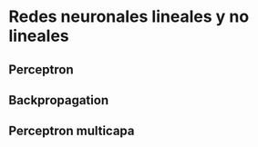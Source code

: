 # Redes neuronales lineales y no lineales

## Perceptron

## Backpropagation

## Perceptron multicapa
